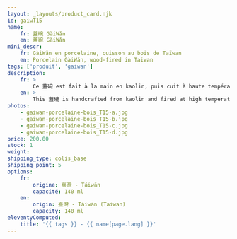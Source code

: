 ```yaml
---
layout: _layouts/product_card.njk
id: gaiwT15
name:
    fr: 蓋碗 GàiWǎn  
    en: 蓋碗 GàiWǎn  
mini_descr:
    fr: GàiWǎn en porcelaine, cuisson au bois de Taïwan
    en: Porcelain GàiWǎn, wood-fired in Taiwan 
tags: ['produit', 'gaiwan']
description: 
    fr: >
        Ce 蓋碗 est fait à la main en kaolin, puis cuit à haute température dans un four à bois. Les marques laissées par le feu et les cendres tombées lui donnent un caractère unique et vivant.<!--more--> Avec sa forme traditionnelle et ses détails imprévisibles, il devient un compagnon de thé plein de charme, simple et absolument incomparable.
    en: >
        This 蓋碗 is handcrafted from kaolin and fired at high temperatures in a wood-fired kiln. The marks left by the fire and falling ash give it a unique and vibrant character.<!--more--> With its traditional shape and unpredictable details, it becomes a tea companion full of charm—simple, yet truly one of a kind.
photos:
    - gaiwan-porcelaine-bois_T15-a.jpg
    - gaiwan-porcelaine-bois_T15-b.jpg
    - gaiwan-porcelaine-bois_T15-c.jpg
    - gaiwan-porcelaine-bois_T15-d.jpg
price: 200.00
stock: 1
weight: 
shipping_type: colis_base
shipping_point: 5
options:
    fr:
        origine: 臺灣 - Táiwān
        capacité: 140 ml
    en:
        origin: 臺灣 - Táiwān (Taiwan)
        capacity: 140 ml
eleventyComputed:
    title: '{{ tags }} - {{ name[page.lang] }}'
---
```

